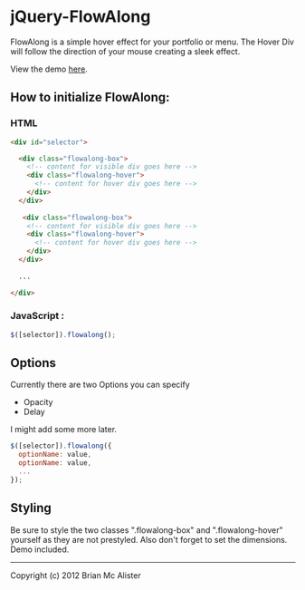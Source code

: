 jQuery-FlowAlong
================

FlowAlong is a simple hover effect for your portfolio or menu. The Hover Div will follow the direction of your mouse creating a sleek effect.

View the demo [here](http://htmlpreview.github.com/?https://github.com/bmcalister/jQuery-FlowAlong/blob/master/demo/index.html).

## How to initialize FlowAlong:

### HTML

`````HTML
<div id="selector">

  <div class="flowalong-box">
    <!-- content for visible div goes here -->
    <div class="flowalong-hover">
      <!-- content for hover div goes here -->
    </div>
  </div>
  
   <div class="flowalong-box">
    <!-- content for visible div goes here -->
    <div class="flowalong-hover">
      <!-- content for hover div goes here -->
    </div>
  </div>
  
  ...

</div>
`````


### JavaScript :
`````javaScript
$([selector]).flowalong();
`````

## Options
Currently there are two Options you can specify
* Opacity
* Delay

I might add some more later.

`````javascript
$([selector]).flowalong({
  optionName: value,
  optionName: value,
  ...
});
`````

## Styling
Be sure to style the two classes ".flowalong-box" and ".flowalong-hover" yourself as they are not prestyled. Also don't forget to set the dimensions. Demo included.


* * *
Copyright (c) 2012 Brian Mc Alister